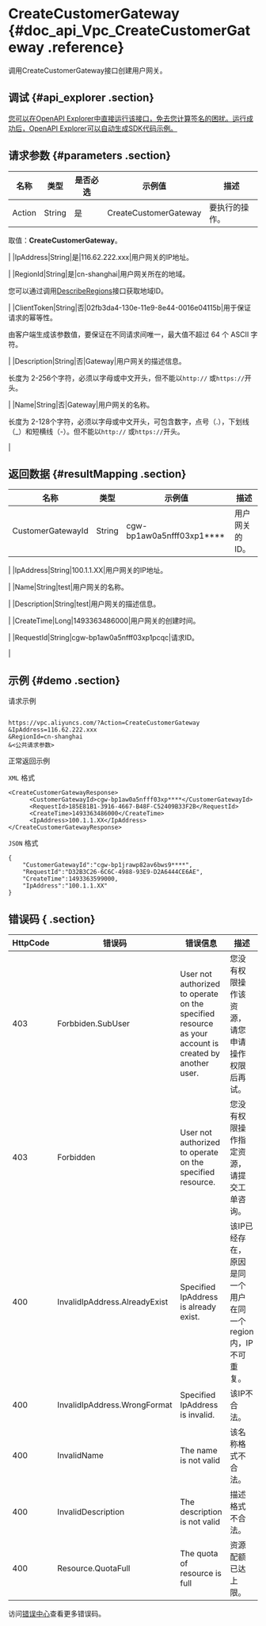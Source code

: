 # CreateCustomerGateway {#doc_api_Vpc_CreateCustomerGateway .reference}

调用CreateCustomerGateway接口创建用户网关。

## 调试 {#api_explorer .section}

[您可以在OpenAPI Explorer中直接运行该接口，免去您计算签名的困扰。运行成功后，OpenAPI Explorer可以自动生成SDK代码示例。](https://api.aliyun.com/#product=Vpc&api=CreateCustomerGateway&type=RPC&version=2016-04-28)

## 请求参数 {#parameters .section}

|名称|类型|是否必选|示例值|描述|
|--|--|----|---|--|
|Action|String|是|CreateCustomerGateway|要执行的操作。

 取值：**CreateCustomerGateway**。

 |
|IpAddress|String|是|116.62.222.xxx|用户网关的IP地址。

 |
|RegionId|String|是|cn-shanghai|用户网关所在的地域。

 您可以通过调用[DescribeRegions](~~36063~~)接口获取地域ID。

 |
|ClientToken|String|否|02fb3da4-130e-11e9-8e44-0016e04115b|用于保证请求的幂等性。

 由客户端生成该参数值，要保证在不同请求间唯一，最大值不超过 64 个 ASCII 字符。 

 |
|Description|String|否|Gateway|用户网关的描述信息。

 长度为 2-256个字符，必须以字母或中文开头，但不能以`http://` 或`https://`开头。

 |
|Name|String|否|Gateway|用户网关的名称。

 长度为 2-128个字符，必须以字母或中文开头，可包含数字，点号（.），下划线（\_）和短横线（-）。但不能以`http://` 或`https://`开头。

 |

## 返回数据 {#resultMapping .section}

|名称|类型|示例值|描述|
|--|--|---|--|
|CustomerGatewayId|String|cgw-bp1aw0a5nfff03xp1\*\*\*\*|用户网关的ID。

 |
|IpAddress|String|100.1.1.XX|用户网关的IP地址。

 |
|Name|String|test|用户网关的名称。

 |
|Description|String|test|用户网关的描述信息。

 |
|CreateTime|Long|1493363486000|用户网关的创建时间。

 |
|RequestId|String|cgw-bp1aw0a5nfff03xp1pcqc|请求ID。

 |

## 示例 {#demo .section}

请求示例

``` {#request_demo}

https://vpc.aliyuncs.com/?Action=CreateCustomerGateway
&IpAddress=116.62.222.xxx
&RegionId=cn-shanghai
&<公共请求参数>

```

正常返回示例

`XML` 格式

``` {#xml_return_success_demo}
<CreateCustomerGatewayResponse>
      <CustomerGatewayId>cgw-bp1aw0a5nfff03xp****</CustomerGatewayId>
      <RequestId>185E81B1-3916-4667-B48F-C52409B33F2B</RequestId>
      <CreateTime>1493363486000</CreateTime>
      <IpAddress>100.1.1.XX</IpAddress>
</CreateCustomerGatewayResponse>
```

`JSON` 格式

``` {#json_return_success_demo}
{
	"CustomerGatewayId":"cgw-bp1jrawp82av6bws9****",
	"RequestId":"D32B3C26-6C6C-4988-93E9-D2A6444CE6AE",
	"CreateTime":1493363599000,
	"IpAddress":"100.1.1.XX"
}
```

## 错误码 { .section}

|HttpCode|错误码|错误信息|描述|
|--------|---|----|--|
|403|Forbbiden.SubUser|User not authorized to operate on the specified resource as your account is created by another user.|您没有权限操作该资源，请您申请操作权限后再试。|
|403|Forbidden|User not authorized to operate on the specified resource.|您没有权限操作指定资源，请提交工单咨询。|
|400|InvalidIpAddress.AlreadyExist|Specified IpAddress is already exist.|该IP已经存在，原因是同一个用户在同一个region内，IP不可重复。|
|400|InvalidIpAddress.WrongFormat|Specified IpAddress is invalid.|该IP不合法。|
|400|InvalidName|The name is not valid|该名称格式不合法。|
|400|InvalidDescription|The description is not valid|描述格式不合法。|
|400|Resource.QuotaFull|The quota of resource is full|资源配额已达上限。|

访问[错误中心](https://error-center.aliyun.com/status/product/Vpc)查看更多错误码。

